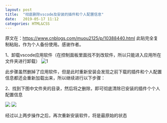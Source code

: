 ```yaml
---
layout: post
title:  "彻底删除vscode及安装的插件和个人配置信息"
date:   2019-05-17 11:12
categories: HTML&CSS
---
```


原文在：https://www.cnblogs.com/muou2125/p/10388440.html
此贴完全复制粘贴，作为个人备份使用。感谢作者。

1、卸载vscode应用软件（在控制面板里面找不到改软件，所以只能进入应用所在文件夹进行卸载）
![1](/images/201905171.png)

此步骤虽然删掉了应用软件，但是此时重新安装会发现之前下载的插件和个人配置信息都还会重新加载出来，所以继续进行以下步骤：

2、找到下图中文件夹的目录，然后将之删除，即可彻底清除已安装的插件个个人配置信息

![](./images/201905172.png)
![](./images/201905173.png)

经过以上两步操作之后，再次重新安装软件，将是最原始的状态